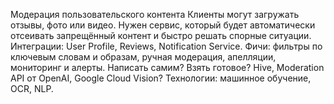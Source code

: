 Модерация пользовательского контента
Клиенты могут загружать отзывы, фото или видео. Нужен сервис, который будет автоматически отсеивать запрещённый контент и быстро решать спорные ситуации.
Интеграции: User Profile, Reviews, Notification Service.
Фичи: фильтры по ключевым словам и образам, ручная модерация, апелляции, мониторинг и алерты.
Написать самим? Взять готовое? Hive, Moderation API от OpenAI, Google Cloud Vision?
Технологии: машинное обучение, OCR, NLP.